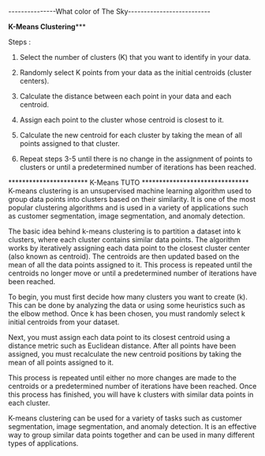 ---------------What color of The Sky--------------------------

**************K-Means Clustering*****************

Steps :
1. Select the number of clusters (K) that you want to identify in your data.

2. Randomly select K points from your data as the initial centroids (cluster centers).

3. Calculate the distance between each point in your data and each centroid.

4. Assign each point to the cluster whose centroid is closest to it.

5. Calculate the new centroid for each cluster by taking the mean of all points assigned to that cluster.

6. Repeat steps 3-5 until there is no change in the assignment of points to clusters or until a predetermined number of iterations has been reached.



*********************** K-Means TUTO *******************************
K-means clustering is an unsupervised machine learning algorithm used to group data points into clusters based on their similarity. It is one of the most popular clustering algorithms and is used in a variety of applications such as customer segmentation, image segmentation, and anomaly detection.

The basic idea behind k-means clustering is to partition a dataset into k clusters, where each cluster contains similar data points. The algorithm works by iteratively assigning each data point to the closest cluster center (also known as centroid). The centroids are then updated based on the mean of all the data points assigned to it. This process is repeated until the centroids no longer move or until a predetermined number of iterations have been reached.

To begin, you must first decide how many clusters you want to create (k). This can be done by analyzing the data or using some heuristics such as the elbow method. Once k has been chosen, you must randomly select k initial centroids from your dataset. 

Next, you must assign each data point to its closest centroid using a distance metric such as Euclidean distance. After all points have been assigned, you must recalculate the new centroid positions by taking the mean of all points assigned to it. 

This process is repeated until either no more changes are made to the centroids or a predetermined number of iterations have been reached. Once this process has finished, you will have k clusters with similar data points in each cluster. 

K-means clustering can be used for a variety of tasks such as customer segmentation, image segmentation, and anomaly detection. It is an effective way to group similar data points together and can be used in many different types of applications.
